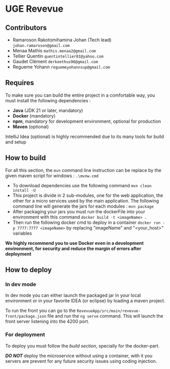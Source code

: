 # UGE Revevue

## Contributors 

- Ramaroson Rakotomihamina Johan (Tech lead) ```johan.ramaroson@gmail.com```
- Menaa Mathis ```mathis.menaa2@gmail.com```
- Tellier Quentin ```quentintellier01@yahoo.com```
- Gaudet Clément  ```derkeethus96@gmail.com```
- Regueme Yohann ```reguemeyohannsup@gmail.com```

## Requires

To make sure you can build the entire project in a comfortable way, you must install the following dependencies :

- **Java** (JDK 21 or later, mandatory)
- **Docker** (mandatory)
- **npm**, mandatory for development environment, optional for production
- **Maven** (optional)

IntelliJ Idea (optional) is highly recommended due to its many tools for build and setup

## How to build

For all this section, the ```mvn``` command line instruction can be replace by the given maven script for windows : 
```.\mvnw.cmd```

- To download dependencies use the following command ```mvn clean install -U```
- This project is divide in 2 sub-modules, one for the web application, the other for a micro services used by the main application. The following command line will generate the jars for each modules : ```mvn package```
- After packaging your jars you must run the dockerFile into your environment with this command ```docker build -t <imageName> .```
- Then run the following docker cmd to deploy in a container ```docker run -p 7777:7777 <imageName>``` by replacing "imageName" and "<your_host>" variables

**We highly recommend you to use Docker even in a development environment, for security and reduce the margin of errors after deployment**

## How to deploy

### In dev mode

In dev mode you can either launch the packaged jar in your local environment or in your favorite IDEA (or eclipse) by loading a maven project.

To run the front you can go to the ```RevevueApp/src/main/revevue-front/package.json``` file and run the ```ng serve``` command. This will launch the front server listening into the 4200 port.


### For deployment

To deploy you must follow the *build section*, specially for the docker-part.

***DO NOT*** deploy the microservice without using a container, with it you servers are prevent for any future security issues using coding injection.